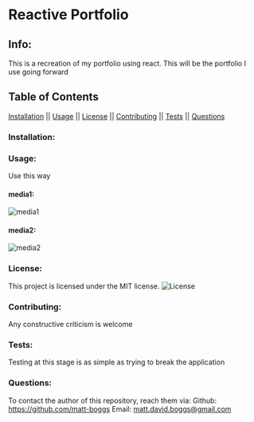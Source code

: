 # Reactive Portfolio

## Info: 
This is a recreation of my portfolio using react. This will be the portfolio I use going forward

## Table of Contents 
 [Installation](#Installation) || [Usage](#Usage) || [License](#License) || [Contributing](#Contributing) || [Tests](#Tests) || [Questions](#Questions)

### Installation:



### Usage:
Use this way

#### media1:
![media1]()

#### media2:
![media2]()

### License:
 This project is licensed under the MIT license.
 ![License](https://img.shields.io/badge/license-MIT-blue.svg)

### Contributing:
Any constructive criticism is welcome


### Tests:
Testing at this stage is as simple as trying to break the application

### Questions:
To contact the author of this repository, reach them via: 
Github: https://github.com/matt-boggs
Email: matt.david.boggs@gmail.com